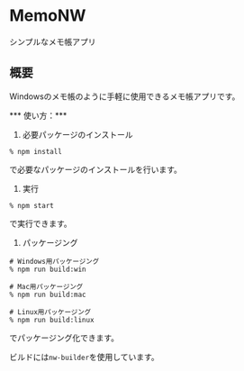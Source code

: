 # MemoNW

シンプルなメモ帳アプリ

## 概要

Windowsのメモ帳のように手軽に使用できるメモ帳アプリです。

*** 使い方：***

1. 必要パッケージのインストール
```
% npm install
```
で必要なパッケージのインストールを行います。

1. 実行
```
% npm start
```
で実行できます。

1. パッケージング
```
# Windows用パッケージング
% npm run build:win

# Mac用パッケージング
% npm run build:mac

# Linux用パッケージング
% npm run build:linux
```
でパッケージング化できます。

ビルドには`nw-builder`を使用しています。

